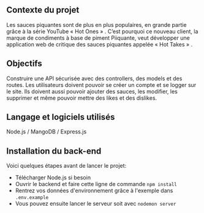 ## Contexte du projet
Les sauces piquantes sont de plus en plus populaires, en grande partie grâce à la série YouTube « Hot Ones » . C’est pourquoi ce nouveau client, la marque de condiments à base de piment Piiquante, veut développer une application web de critique des sauces piquantes appelée « Hot Takes » .

## Objectifs
Construire une API sécurisée avec des controllers, des models et des routes. Les utilisateurs doivent pouvoir se créer un compte et se logger sur le site. Ils doivent aussi pouvoir ajouter des sauces, les modifier, les supprimer et même pouvoir mettre des likes et des dislikes. 
 
## Langage et logiciels utilisés
 Node.js / MangoDB / Express.js 

## Installation du back-end

Voici quelques étapes avant de lancer le projet:
- Télécharger Node.js si besoin
- Ouvrir le backend et faire cette ligne de commande `npm install`
- Rentrez vos données d'environnement grâce à l'exemple dans `.env.example`
- Vous pouvez ensuite lancer le serveur soit avec `nodemon server`
 